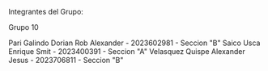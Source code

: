 Integrantes del Grupo:

Grupo 10

Pari Galindo Dorian Rob Alexander - 2023602981 - Seccion "B"
Saico Usca Enrique Smit - 2023400391 - Seccion "A"
Velasquez Quispe Alexander Jesus - 2023706811 - Seccion "B"
